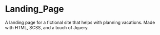 # Landing_Page
 A landing page for a fictional site that helps with planning vacations.  Made with HTML, SCSS, and a touch of Jquery.
